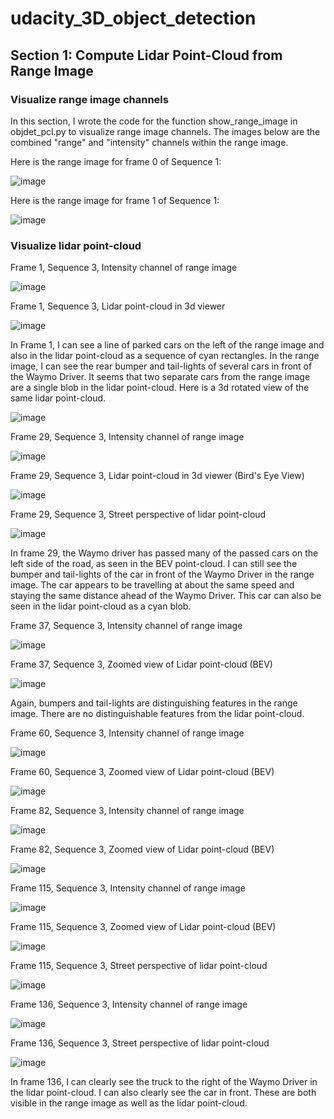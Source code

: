 # udacity_3D_object_detection

## Section 1: Compute Lidar Point-Cloud from Range Image

### Visualize range image channels

In this section, I wrote the code for the function show_range_image in objdet_pcl.py to visualize range image channels. The images below are the combined "range" and "intensity" channels within the range image.

Here is the range image for frame 0 of Sequence 1:

![image](https://user-images.githubusercontent.com/7365421/192066053-ba1f38c2-9d84-468b-bb80-906da45bed99.png)

Here is the range image for frame 1 of Sequence 1:

![image](https://user-images.githubusercontent.com/7365421/192066536-d3c6384f-3862-4f45-b26b-adc855db06f7.png)

### Visualize lidar point-cloud

Frame 1, Sequence 3, Intensity channel of range image

![image](https://user-images.githubusercontent.com/7365421/192069829-36fe9c20-b972-4b15-a1f5-9d49ed9d2664.png)

Frame 1, Sequence 3, Lidar point-cloud in 3d viewer

![image](https://user-images.githubusercontent.com/7365421/192069653-6b16ec9d-7c2e-4df1-8c12-0b54fcb6fea7.png)

In Frame 1, I can see a line of parked cars on the left of the range image and also in the lidar point-cloud as a sequence of cyan rectangles. In the range image, I can see the rear bumper and tail-lights of several cars in front of the Waymo Driver. It seems that two separate cars from the range image are a single blob in the lidar point-cloud. Here is a 3d rotated view of the same lidar point-cloud.

![image](https://user-images.githubusercontent.com/7365421/192070860-662d20dc-b468-4cf9-9a23-8ab03882b68f.png)

Frame 29, Sequence 3, Intensity channel of range image

![image](https://user-images.githubusercontent.com/7365421/192071381-7bd010ec-af40-43be-9663-39e5a45c8f3e.png)

Frame 29, Sequence 3, Lidar point-cloud in 3d viewer (Bird's Eye View)

![image](https://user-images.githubusercontent.com/7365421/192071478-39775195-4e3d-4ab6-a40a-908b49d0959a.png)

Frame 29, Sequence 3, Street perspective of lidar point-cloud

![image](https://user-images.githubusercontent.com/7365421/192071850-ec540a93-0a5d-4259-8f5e-f80d60c315ac.png)

In frame 29, the Waymo driver has passed many of the passed cars on the left side of the road, as seen in the BEV point-cloud. I can still see the bumper and tail-lights of the car in front of the Waymo Driver in the range image. The car appears to be travelling at about the same speed and staying the same distance ahead of the Waymo Driver. This car can also be seen in the lidar point-cloud as a cyan blob.

Frame 37, Sequence 3, Intensity channel of range image

![image](https://user-images.githubusercontent.com/7365421/192072283-d9a35664-c501-4fdc-94c0-a343d2361d3d.png)

Frame 37, Sequence 3, Zoomed view of Lidar point-cloud (BEV) 

![image](https://user-images.githubusercontent.com/7365421/192072436-9b4f08e7-62e2-40d7-b58a-93674ecc86c5.png)

Again, bumpers and tail-lights are distinguishing features in the range image. There are no distinguishable features from the lidar point-cloud.

Frame 60, Sequence 3, Intensity channel of range image

![image](https://user-images.githubusercontent.com/7365421/192072691-6c1d167f-487e-4f8e-825e-b5a796db5942.png)

Frame 60, Sequence 3, Zoomed view of Lidar point-cloud (BEV)

![image](https://user-images.githubusercontent.com/7365421/192072784-162b0d02-264f-4f72-b70b-5ba716377582.png)

Frame 82, Sequence 3, Intensity channel of range image

![image](https://user-images.githubusercontent.com/7365421/192072887-b9110245-d64f-4e44-94e8-48664d671c0a.png)

Frame 82, Sequence 3, Zoomed view of Lidar point-cloud (BEV)

![image](https://user-images.githubusercontent.com/7365421/192072937-b9c4e4e5-46c7-48bd-b9e0-602eb55260d6.png)

Frame 115, Sequence 3, Intensity channel of range image

![image](https://user-images.githubusercontent.com/7365421/192073024-ed64380d-98fd-4a3b-bd1a-1b4095c89e34.png)

Frame 115, Sequence 3, Zoomed view of Lidar point-cloud (BEV)

![image](https://user-images.githubusercontent.com/7365421/192073078-69288ef6-6058-4b45-9378-1f1d88a98de5.png)

Frame 115, Sequence 3, Street perspective of lidar point-cloud

![image](https://user-images.githubusercontent.com/7365421/192073246-4f00d386-4071-4063-87cd-292945ab54d3.png)

Frame 136, Sequence 3, Intensity channel of range image

![image](https://user-images.githubusercontent.com/7365421/192073668-1cb73b68-1906-44fe-a7bc-b8a56ca2003c.png)

Frame 136, Sequence 3, Street perspective of lidar point-cloud

![image](https://user-images.githubusercontent.com/7365421/192073755-9a997818-1437-44c2-ae56-36f4aad8dc86.png)

In frame 136, I can clearly see the truck to the right of the Waymo Driver in the lidar point-cloud. I can also clearly see the car in front. These are both visible in the range image as well as the lidar point-cloud.
